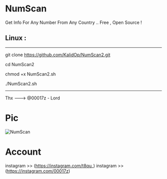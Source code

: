 # NumScan
Get Info For Any Number From Any Country .. Free , Open Source !


## Linux :
***
git clone https://github.com/KalidOp/NumScan2.git

cd NumScan2

chmod +x NumScan2.sh

./NumScan2.sh
***
Thx ---> @00017z - Lord

# Pic

![NumScan](https://github.com/KalidOp/NumScan/blob/master/Screenshot%20from%202020-09-30%2013-53-44.png)

# Account

 instagram >> (https://instagram.com/t8qu_)
 instagram >> (https://instagram.com/00017z)
